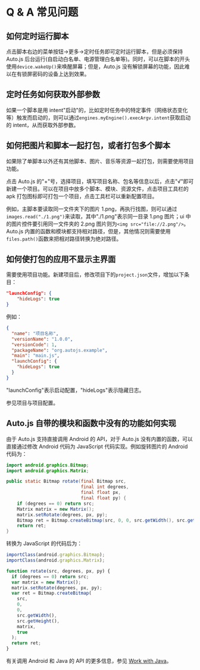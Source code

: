# Q & A 常见问题

## 如何定时运行脚本

点击脚本右边的菜单按钮->更多->定时任务即可定时运行脚本，但是必须保持 Auto.js 后台运行(自启动白名单、电源管理白名单等)。同时，可以在脚本的开头使用`device.wakeUp()`来唤醒屏幕；但是，Auto.js 没有解锁屏幕的功能，因此难以在有锁屏密码的设备上达到效果。

## 定时任务如何获取外部参数

如果一个脚本是用 intent"启动"的，比如定时任务中的特定事件（网络状态变化等）触发而启动的，则可以通过`engines.myEngine().execArgv.intent`获取启动的 intent，从而获取外部参数。

## 如何把图片和脚本一起打包，或者打包多个脚本

如果除了单脚本以外还有其他脚本、图片、音乐等资源一起打包，则需要使用项目功能。

点击 Auto.js 的"+"号，选择项目，填写项目名称、包名等信息以后，点击"√"即可新建一个项目。可以在项目中放多个脚本、模块、资源文件，点击项目工具栏的 apk 打包图标即可打包一个项目，点击工具栏可以重新配置项目。

例如，主脚本要读取同一文件夹下的图片 1.png，再执行找图，则可以通过`images.read("./1.png")`来读取，其中"./1.png"表示同一目录 1.png 图片；ui 中的图片控件要引用同一文件夹的 2.png 图片则为`<img src="file://2.png"/>`。Auto.js 内置的函数和模块都支持相对路径，但是，其他情况则需要使用`files.path()`函数来把相对路径转换为绝对路径。

## 如何使打包的应用不显示主界面

需要使用项目功能。新建项目后，修改项目下的`project.json`文件，增加以下条目：

```json
"launchConfig": {
    "hideLogs": true
}
```

例如：

```json
{
  "name": "项目名称",
  "versionName": "1.0.0",
  "versionCode": 1,
  "packageName": "org.autojs.example",
  "main": "main.js",
  "launchConfig": {
    "hideLogs": true
  }
}
```

"launchConfig"表示启动配置，"hideLogs"表示隐藏日志。

参见项目与项目配置。

## Auto.js 自带的模块和函数中没有的功能如何实现

由于 Auto.js 支持直接调用 Android 的 API，对于 Auto.js 没有内置的函数，可以直接通过修改 Android 代码为 JavaScript 代码实现。例如旋转图片的 Android 代码为：

```java
import android.graphics.Bitmap;
import android.graphics.Matrix;

public static Bitmap rotate(final Bitmap src,
                            final int degrees,
                            final float px,
                            final float py) {
    if (degrees == 0) return src;
    Matrix matrix = new Matrix();
    matrix.setRotate(degrees, px, py);
    Bitmap ret = Bitmap.createBitmap(src, 0, 0, src.getWidth(), src.getHeight(), matrix, true);
    return ret;
}
```

转换为 JavaScript 的代码后为：

```js
importClass(android.graphics.Bitmap);
importClass(android.graphics.Matrix);

function rotate(src, degrees, px, py) {
  if (degrees == 0) return src;
  var matrix = new Matrix();
  matrix.setRotate(degrees, px, py);
  var ret = Bitmap.createBitmap(
    src,
    0,
    0,
    src.getWidth(),
    src.getHeight(),
    matrix,
    true
  );
  return ret;
}
```

有关调用 Android 和 Java 的 API 的更多信息，参见 [Work with Java](./workWithJava)。
